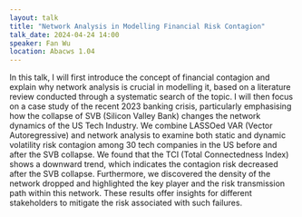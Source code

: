 ```yaml
---
layout: talk
title: "Network Analysis in Modelling Financial Risk Contagion"
talk_date: 2024-04-24 14:00
speaker: Fan Wu
location: Abacws 1.04
---
```

In this talk, I will first introduce the concept of financial contagion and explain why network analysis is crucial in modelling it,  based on a literature review conducted through a systematic search of the topic. I will then focus on a case study of the recent 2023 banking crisis, particularly emphasising how the collapse of SVB (Silicon Valley Bank) changes the network dynamics of the US Tech Industry. We combine LASSOed VAR (Vector Autoregressive) and network analysis to examine both static and dynamic volatility risk contagion among 30 tech companies in the US before and after the SVB collapse. We found that the TCI (Total Connectedness Index) shows a downward trend, which indicates the contagion risk decreased after the SVB collapse. Furthermore,  we discovered the density of the network dropped and highlighted the key player and the risk transmission path within this network.  These results offer insights for different stakeholders to mitigate the risk associated with such failures.
